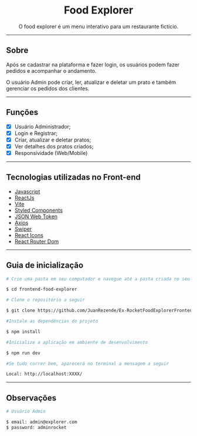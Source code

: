 <h1 align="center">Food Explorer</h1>

<p align="center">O food explorer é um menu interativo para um restaurante fictício. </p>

---

## Sobre

Após se cadastrar na plataforma e fazer login, os usuários podem fazer pedidos e acompanhar o andamento.

O usuário Admin pode criar, ler, atualizar e deletar um prato e também gerenciar os pedidos dos clientes.

---

## Funções

- [x] Usuário Administrador;
- [x] Login e Registrar;
- [x] Criar, atualizar e deletar pratos;
- [x] Ver detalhes dos pratos criados;
- [x] Responsividade (Web/Mobile)

---

## Tecnologias utilizadas no Front-end

- [Javascript](https://developer.mozilla.org/pt-BR/docs/Web/JavaScript)
- [ReactJs](https://reactjs.org)
- [Vite](https://vitejs.dev/)
- [Styled Components](https://styled-components.com/)
- [JSON Web Token](https://www.npmjs.com/package/jsonwebtoken)
- [Axios](https://www.npmjs.com/package/axios)
- [Swiper](https://swiperjs.com/)
- [React Icons](https://react-icons.github.io/react-icons/)
- [React Router Dom](https://react-icons.github.io/react-icons/)

---

## Guia de inicialização

```bash
# Crie uma pasta em seu computador e navegue até a pasta criada no seu terminal

$ cd frontend-food-explorer

# Clone o repositório a seguir

$ git clone https://github.com/JuanRezende/Ex-RocketFoodExplorerFrontend.git

#Instale as dependências do projeto

$ npm install

#Inicialize a aplicação em ambiente de desenvolvimento

$ npm run dev

#Se tudo correr bem, aparecerá no terminal a mensagem a seguir

Local: http://localhost:XXXX/
```

---

## Observações

```bash
# Usuário Admin

$ email: admin@explorer.com
$ password: adminrocket
```
